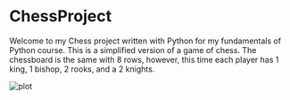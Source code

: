 # ChessProject
Welcome to my Chess project written with Python for my fundamentals of Python course. This is a simplified version of a game of chess. The chessboard is the same with 8 rows, however, this time each player has 1 king, 1 bishop, 2 rooks, and a 2 knights.

![plot](./Users/cheesetsui/Desktop/starting_position.png)

